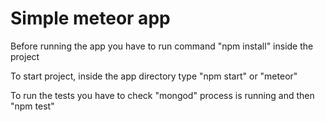 # Simple meteor app

Before running the app you have to run command "npm install" inside the project

To start project, inside the app directory type "npm start" or "meteor"

To run the tests you have to check "mongod" process is running and then "npm test"